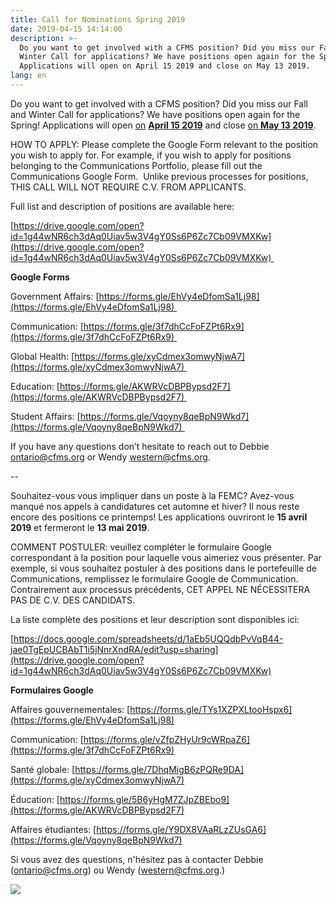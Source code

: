 ```yaml
---
title: Call for Nominations Spring 2019
date: 2019-04-15 14:14:00
description: >-
  Do you want to get involved with a CFMS position? Did you miss our Fall and
  Winter Call for applications? We have positions open again for the Spring!
  Applications will open on April 15 2019 and close on May 13 2019.
lang: en
---
```


Do you want to get involved with a CFMS position? Did you miss our Fall and Winter Call for applications? We have positions open again for the Spring\! Applications will open [on](x-apple-data-detectors://1) **[April 15 2019](x-apple-data-detectors://1)** and close [on **May 13 2019**](x-apple-data-detectors://2).

HOW TO APPLY: Please complete the Google Form relevant to the position you wish to apply for. For example, if you wish to apply for positions belonging to the Communications Portfolio, please fill out the Communications Google Form.  Unlike previous processes for positions, THIS CALL WILL NOT REQUIRE C.V. FROM APPLICANTS. 

Full list and description of positions are available here: 

[https://drive.google.com/open?id=1g44wNR6ch3dAq0Uiav5w3V4gY0Ss6P6Zc7Cb09VMXKw](https://drive.google.com/open?id=1g44wNR6ch3dAq0Uiav5w3V4gY0Ss6P6Zc7Cb09VMXKw) 

**Google Forms**

Government Affairs: [https://forms.gle/EhVy4eDfomSa1Lj98](https://forms.gle/EhVy4eDfomSa1Lj98) 

Communication: [https://forms.gle/3f7dhCcFoFZPt6Rx9](https://forms.gle/3f7dhCcFoFZPt6Rx9) 

Global Health: [https://forms.gle/xyCdmex3omwyNjwA7](https://forms.gle/xyCdmex3omwyNjwA7) 

Education: [https://forms.gle/AKWRVcDBPBypsd2F7](https://forms.gle/AKWRVcDBPBypsd2F7) 

Student Affairs: [https://forms.gle/Vqoyny8qeBpN9Wkd7](https://forms.gle/Vqoyny8qeBpN9Wkd7) 

If you have any questions don’t hesitate to reach out to Debbie [ontario@cfms.org](https://www.cfms.org/news/2019/01/14/ontario@cfms.org) or Wendy [western@cfms.org](https://www.cfms.org/news/2019/01/14/western@cfms.org).

\--

Souhaitez-vous vous impliquer dans un poste à la FEMC? Avez-vous manqué nos appels à candidatures cet automne et hiver? Il nous reste encore des positions ce printemps\! Les applications ouvriront le **15 avril 2019** et fermeront le **13 mai 2019**.

COMMENT POSTULER: veuillez compléter le formulaire Google correspondant à la position pour laquelle vous aimeriez vous présenter. Par exemple, si vous souhaitez postuler à des positions dans le portefeuille de Communications, remplissez le formulaire Google de Communication. Contrairement aux processus précédents, CET APPEL NE NÉCESSITERA PAS DE C.V. DES CANDIDATS. 

La liste complète des positions et leur description sont disponibles ici:

[https://docs.google.com/spreadsheets/d/1aEb5UQQdbPvVqB44-jae0TgEpUCBAbT1i5jNnrXndRA/edit?usp=sharing](https://drive.google.com/open?id=1g44wNR6ch3dAq0Uiav5w3V4gY0Ss6P6Zc7Cb09VMXKw)

**Formulaires Google**

Affaires gouvernementales: [https://forms.gle/TYs1XZPXLtooHspx6](https://forms.gle/EhVy4eDfomSa1Lj98)

Communication: [https://forms.gle/vZfpZHyUr9cWRpaZ6](https://forms.gle/3f7dhCcFoFZPt6Rx9)

Santé globale: [https://forms.gle/7DhqMigB6zPQRe9DA](https://forms.gle/xyCdmex3omwyNjwA7)

Éducation: [https://forms.gle/5B6yHgM7ZJpZBEbo9](https://forms.gle/AKWRVcDBPBypsd2F7)

Affaires étudiantes: [https://forms.gle/Y9DX8VAaRLzZUsGA6](https://forms.gle/Vqoyny8qeBpN9Wkd7)

Si vous avez des questions, n'hésitez pas à contacter Debbie ([ontario@cfms.org](mailto:ontario@cfms.org)) ou Wendy ([western@cfms.org](mailto:western@cfms.org).)

![](/uploads/img-7176.jpeg)